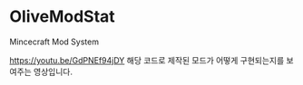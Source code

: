 # OliveModStat

Mincecraft Mod System

https://youtu.be/GdPNEf94jDY
해당 코드로 제작된 모드가 어떻게 구현되는지를 보여주는 영상입니다.
